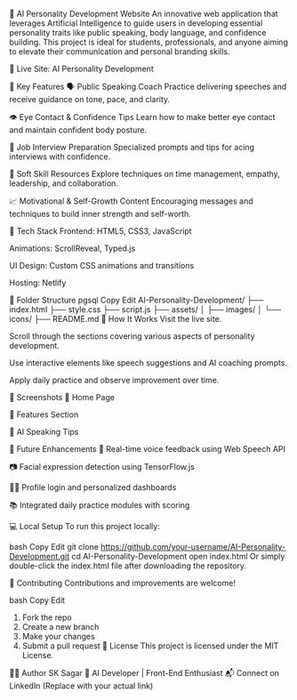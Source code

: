 🧠 AI Personality Development Website
An innovative web application that leverages Artificial Intelligence to guide users in developing essential personality traits like public speaking, body language, and confidence building. This project is ideal for students, professionals, and anyone aiming to elevate their communication and personal branding skills.

🔗 Live Site: AI Personality Development

🌟 Key Features
🗣️ Public Speaking Coach
Practice delivering speeches and receive guidance on tone, pace, and clarity.

👁️ Eye Contact & Confidence Tips
Learn how to make better eye contact and maintain confident body posture.

💼 Job Interview Preparation
Specialized prompts and tips for acing interviews with confidence.

🧏 Soft Skill Resources
Explore techniques on time management, empathy, leadership, and collaboration.

📈 Motivational & Self-Growth Content
Encouraging messages and techniques to build inner strength and self-worth.

🧰 Tech Stack
Frontend: HTML5, CSS3, JavaScript

Animations: ScrollReveal, Typed.js

UI Design: Custom CSS animations and transitions

Hosting: Netlify

📁 Folder Structure
pgsql
Copy
Edit
AI-Personality-Development/
├── index.html
├── style.css
├── script.js
├── assets/
│   ├── images/
│   └── icons/
├── README.md
🎯 How It Works
Visit the live site.

Scroll through the sections covering various aspects of personality development.

Use interactive elements like speech suggestions and AI coaching prompts.

Apply daily practice and observe improvement over time.

📸 Screenshots
🔹 Home Page

🔹 Features Section

🔹 AI Speaking Tips

📌 Future Enhancements
🎤 Real-time voice feedback using Web Speech API

📷 Facial expression detection using TensorFlow.js

🧑‍💼 Profile login and personalized dashboards

📚 Integrated daily practice modules with scoring

💻 Local Setup
To run this project locally:

bash
Copy
Edit
git clone https://github.com/your-username/AI-Personality-Development.git
cd AI-Personality-Development
open index.html
Or simply double-click the index.html file after downloading the repository.

🤝 Contributing
Contributions and improvements are welcome!

bash
Copy
Edit
1. Fork the repo
2. Create a new branch
3. Make your changes
4. Submit a pull request
📝 License
This project is licensed under the MIT License.

🙋‍♂️ Author
SK Sagar
🚀 AI Developer | Front-End Enthusiast
📬 Connect on LinkedIn (Replace with your actual link)

